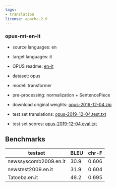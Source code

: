 ```yaml
---
tags:
- translation
license: apache-2.0
---
```


### opus-mt-en-it

* source languages: en
* target languages: it
*  OPUS readme: [en-it](https://github.com/Helsinki-NLP/OPUS-MT-train/blob/master/models/en-it/README.md)

*  dataset: opus
* model: transformer
* pre-processing: normalization + SentencePiece
* download original weights: [opus-2019-12-04.zip](https://object.pouta.csc.fi/OPUS-MT-models/en-it/opus-2019-12-04.zip)
* test set translations: [opus-2019-12-04.test.txt](https://object.pouta.csc.fi/OPUS-MT-models/en-it/opus-2019-12-04.test.txt)
* test set scores: [opus-2019-12-04.eval.txt](https://object.pouta.csc.fi/OPUS-MT-models/en-it/opus-2019-12-04.eval.txt)

## Benchmarks

| testset               | BLEU  | chr-F |
|-----------------------|-------|-------|
| newssyscomb2009.en.it 	| 30.9 	| 0.606 |
| newstest2009.en.it 	| 31.9 	| 0.604 |
| Tatoeba.en.it 	| 48.2 	| 0.695 |

